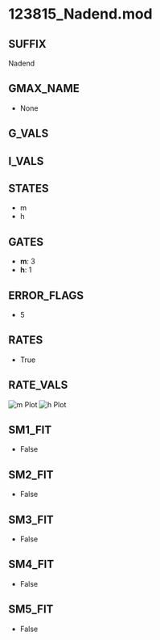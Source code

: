 # 123815_Nadend.mod

## SUFFIX

Nadend

## GMAX_NAME

- None

## G_VALS


## I_VALS


## STATES

- m
- h

## GATES

- **m**: 3
- **h**: 1

## ERROR_FLAGS

- 5

## RATES

- True

## RATE_VALS

![m Plot](/Users/pbozelos/Dropbox/icg-Chai-Panos/supermodels/output_markdown_files/Na/123815_Nadend.mod/images/m.png)
![h Plot](/Users/pbozelos/Dropbox/icg-Chai-Panos/supermodels/output_markdown_files/Na/123815_Nadend.mod/images/h.png)

## SM1_FIT

- False

## SM2_FIT

- False

## SM3_FIT

- False

## SM4_FIT

- False

## SM5_FIT

- False

